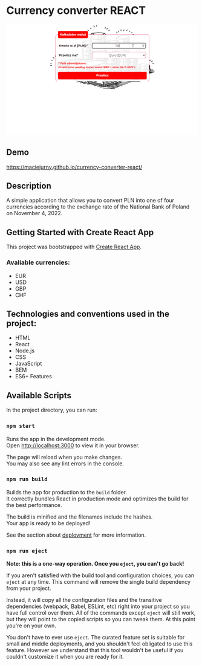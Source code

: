 # Currency converter REACT

![Demo animation](https://raw.githubusercontent.com/MaciejUrny/currency-converter-react/main/public/img/md-animation.gif)

## Demo

https://maciejurny.github.io/currency-converter-react/

## Description

A simple application that allows you to convert PLN into one of four currencies according to the exchange rate of the National Bank of Poland on November 4, 2022.

## Getting Started with Create React App

This project was bootstrapped with [Create React App](https://github.com/facebook/create-react-app).

### Avaliable currencies:

- EUR
- USD
- GBP
- CHF

## Technologies and conventions used in the project:

- HTML
- React
- Node.js
- CSS
- JavaScript
- BEM
- ES6+ Features

## Available Scripts

In the project directory, you can run:

### `npm start`

Runs the app in the development mode.\
Open [http://localhost:3000](http://localhost:3000) to view it in your browser.

The page will reload when you make changes.\
You may also see any lint errors in the console.

### `npm run build`

Builds the app for production to the `build` folder.\
It correctly bundles React in production mode and optimizes the build for the best performance.

The build is minified and the filenames include the hashes.\
Your app is ready to be deployed!

See the section about [deployment](https://facebook.github.io/create-react-app/docs/deployment) for more information.

### `npm run eject`

**Note: this is a one-way operation. Once you `eject`, you can't go back!**

If you aren't satisfied with the build tool and configuration choices, you can `eject` at any time. This command will remove the single build dependency from your project.

Instead, it will copy all the configuration files and the transitive dependencies (webpack, Babel, ESLint, etc) right into your project so you have full control over them. All of the commands except `eject` will still work, but they will point to the copied scripts so you can tweak them. At this point you're on your own.

You don't have to ever use `eject`. The curated feature set is suitable for small and middle deployments, and you shouldn't feel obligated to use this feature. However we understand that this tool wouldn't be useful if you couldn't customize it when you are ready for it.
